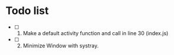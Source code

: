 # Todo list
* [ ] 1. Make a default activity function and call in line 30 (index.js)
* [ ] 2. Minimize Window with systray.